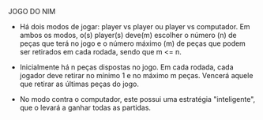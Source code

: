 JOGO DO NIM

- Há dois modos de jogar: player vs player ou player vs computador. Em ambos os modos, o(s) player(s) deve(m) escolher o número (n) de peças que terá no jogo e o número máximo (m) de peças que podem ser retirados em cada rodada, sendo que m <= n.

- Inicialmente há n peças dispostas no jogo. Em cada rodada, cada jogador deve retirar no mínimo 1 e no máximo m peças. Vencerá aquele que retirar as últimas peças do jogo.

- No modo contra o computador, este possui uma estratégia "inteligente", que o levará a ganhar todas as partidas.